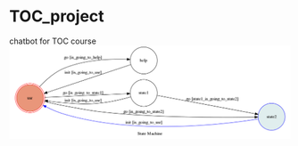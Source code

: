 # TOC_project
chatbot for TOC course
![Finite state](https://github.com/glitter2626/TOC_project/blob/master/show-fsm.png)
